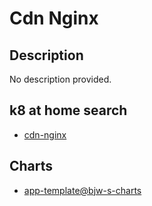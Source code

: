# Cdn Nginx

## Description

No description provided.

## k8 at home search

- [cdn-nginx](https://nanne.dev/k8s-at-home-search/#/cdn-nginx)

## Charts

- [app-template@bjw-s-charts](https://bjw-s.github.io/helm-charts/)
